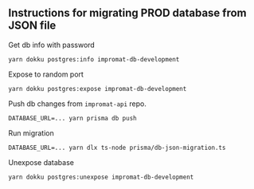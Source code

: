 ## Instructions for migrating PROD database from JSON file

Get db info with password

```
yarn dokku postgres:info impromat-db-development
```

Expose to random port

```
yarn dokku postgres:expose impromat-db-development
```

Push db changes from `impromat-api` repo.

```
DATABASE_URL=... yarn prisma db push
```

Run migration

```
DATABASE_URL=... yarn dlx ts-node prisma/db-json-migration.ts
```

Unexpose database

```
yarn dokku postgres:unexpose impromat-db-development
```
